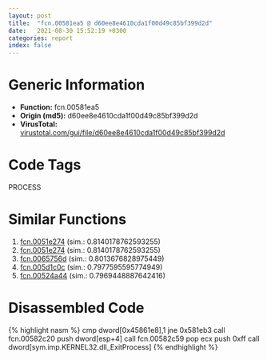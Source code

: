 ```yaml
---
layout: post
title:  "fcn.00581ea5 @ d60ee8e4610cda1f00d49c85bf399d2d"
date:   2021-08-30 15:52:19 +0300
categories: report
index: false
---
```


# Generic Information
- **Function:** fcn.00581ea5
- **Origin (md5):** d60ee8e4610cda1f00d49c85bf399d2d
- **VirusTotal:** [virustotal.com/gui/file/d60ee8e4610cda1f00d49c85bf399d2d][virustotal_ref]

# Code Tags
<span class="tag" id="PROCESS">PROCESS</span>


# Similar Functions

1. [fcn.0051e274][similar_1_ref] (sim.: 0.8140178762593255)
2. [fcn.0051e274][similar_2_ref] (sim.: 0.8140178762593255)
3. [fcn.0065756d][similar_3_ref] (sim.: 0.8013676828975449)
4. [fcn.005d1c0c][similar_4_ref] (sim.: 0.7977595595774949)
5. [fcn.00524a44][similar_5_ref] (sim.: 0.7969448887642416)


# Disassembled Code

{% highlight nasm %}
cmp dword[0x45861e8],1
jne 0x581eb3
call fcn.00582c20
push dword[esp+4]
call fcn.00582c59
pop ecx
push 0xff
call dword[sym.imp.KERNEL32.dll_ExitProcess]
{% endhighlight %}


[similar_1_ref]: /report/fcn.0051e274@cc49f2546fb252f16a4d5a9a02301eb1
[similar_2_ref]: /report/fcn.0051e274@da37d90419c1292c0f16cbfd1f66402d
[similar_3_ref]: /report/fcn.0065756d@89311daf4ed20563584bd3d8ea6137ee
[similar_4_ref]: /report/fcn.005d1c0c@990d786f5ae64aaad4d5d2c2bb9d0106
[similar_5_ref]: /report/fcn.00524a44@63e73b058f7f8d2def7d30a3802c3408
[virustotal_ref]: https://www.virustotal.com/gui/file/d60ee8e4610cda1f00d49c85bf399d2d
